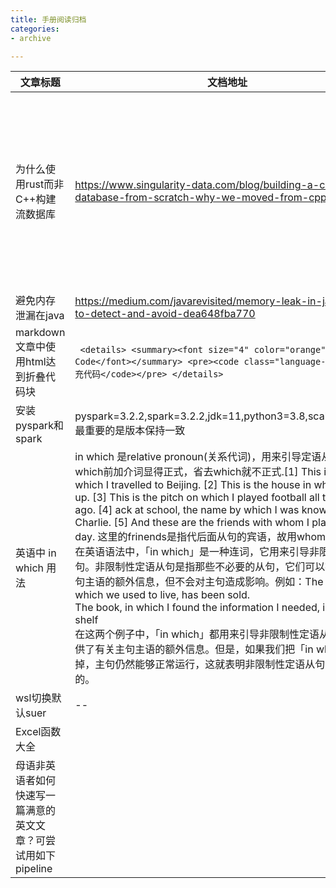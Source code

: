```yaml
---
title: 手册阅读归档
categories: 
- archive

---
```


|文章标题|文档地址|学到什么|
|---|---|---|
|为什么使用rust而非C++构建流数据库|https://www.singularity-data.com/blog/building-a-cloud-database-from-scratch-why-we-moved-from-cpp-to-rust/|[优点]易于使用,内存安全的,学习简单,可管理的不安全性，[缺点]碎片化的异步子系统,笨重的error处理机制,缺少泛型. [学习到的经验] 用新的语言或者新的架构成为必然.有相关方面的专家.快速壮大自己的队伍。[总结]底层编程,性能,内存安全,友好的包管理工具是你项目主要考虑的问题。有没有专家帮到你,时间时间时间上的安排,有没有内部自用的培训程序在rust上|
|避免内存泄漏在java|https://medium.com/javarevisited/memory-leak-in-java-how-to-detect-and-avoid-dea648fba770|NULL|
|markdown文章中使用html达到折叠代码块| ``` <details> <summary><font size="4" color="orange">Show Code</font></summary> <pre><code class="language-cpp">这里填充代码</code></pre> </details>```|
|安装pyspark和spark|pyspark=3.2.2,spark=3.2.2,jdk=11,python3=3.8,scala=2.11.12.最重要的是版本保持一致|
|英语中 in which 用法|in which 是relative pronoun(关系代词)，用来引导定语从句,在which前加介词显得正式，省去which就不正式.[1] This is the car in which I travelled to Beijing. [2] This is the house in which I grew up. [3] This is the pitch on which I played football all those years ago. [4] ack at school, the name by which I was known was Charlie. [5] And these are the friends with whom I played every day. 这里的frinends是指代后面从句的宾语，故用whome<br>在英语语法中，「in which」是一种连词，它用来引导非限制性定语从句。非限制性定语从句是指那些不必要的从句，它们可以提供有关主句主语的额外信息，但不会对主句造成影响。例如：The house, in which we used to live, has been sold.<br>The book, in which I found the information I needed, is on the shelf<br>在这两个例子中，「in which」都用来引导非限制性定语从句，它们提供了有关主句主语的额外信息。但是，如果我们把「in which」去掉，主句仍然能够正常运行，这就表明非限制性定语从句不是必须的。|
|wsl切换默认suer|--|ubuntu2004.exe config --default-user root|
|Excel函数大全||http://hanshu.xuewps.com/|
|母语非英语者如何快速写一篇满意的英文文章？可尝试用如下pipeline||1. 用母语写下梗概，用#ChatGPT 扩充 <br>2. 用#DeepL 译成英文，将英文<br> 3. 用#quillbot 润色加工最后 <br> 4. 用 #grammerly稿|
